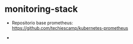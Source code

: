 # monitoring-stack


- Repositorio base prometheus:
https://github.com/techiescamp/kubernetes-prometheus

- 


